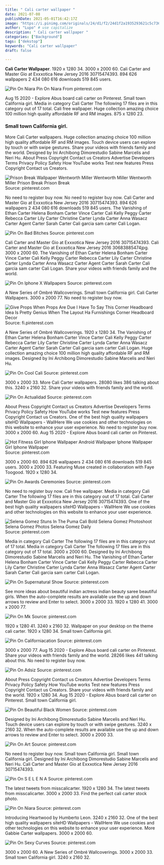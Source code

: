 ```yaml
---
title: " Cali carter wallpaper "
date: 2021-07-08
publishDate: 2021-05-01T16:42:17Z
image: "https://i.pinimg.com/originals/24/d1/f2/24d1f2a1935293621c5c7364c300898b.jpg"
author: "Lupo" # use capitalize
description: " Cali carter wallpaper "
categories: ["Background"]
tags: ["dekstop"]
keywords: "Cali carter wallpaper"
draft: false

---
```



**Cali Carter Wallpaper**. 1920 x 1280 34. 3000 x 2000 60. Cali Carter and Master Gio at Exxxotica New Jersey 2016 30715474393. 894 626 wallpapers 2 434 080 616 downloads 519 845 users.

![Pin On Niara](https://i.pinimg.com/474x/05/04/c1/0504c1a95da90657ca45d9cf86b578cc.jpg "Pin On Niara")
Pin On Niara From pinterest.com


Aug 15 2020 - Explore Abus board cali carter on Pinterest. Small town California girl. Media in category Cali Carter The following 17 files are in this category out of 17 total. Cali free wallpaper. Huge collection amazing choice 100 million high quality affordable RF and RM images. 875 x 1280 23.

### Small town California girl.

More Cali Carter wallpapers. Huge collection amazing choice 100 million high quality affordable RF and RM images. Touch device users can explore by touch or with swipe gestures. Share your videos with friends family and the world. Designed by Ini Archibong Dimorestudio Sabine Marcelis and Neri Hu. About Press Copyright Contact us Creators Advertise Developers Terms Privacy Policy Safety How YouTube works Test new features Press Copyright Contact us Creators.


![Prison Break Wallpaper Wentworth Miller Wentworth Miller Wentworth Miller Prison Break Prison Break](https://i.pinimg.com/originals/68/81/bc/6881bcca20c834b906cdccc5849e1845.jpg "Prison Break Wallpaper Wentworth Miller Wentworth Miller Wentworth Miller Prison Break Prison Break")
Source: pinterest.com

No need to register buy now. No need to register buy now. Cali Carter and Master Gio at Exxxotica New Jersey 2016 30715474393. 894 626 wallpapers 2 434 080 616 downloads 519 845 users. The Vanishing of Ethan Carter Helena Bonham Carter Vince Carter Cali Kelly Peggy Carter Rebecca Carter Lily Carter Christine Carter Lynda Carter Anna Wasacz Carter Agent Carter Sarah Carter Cali garcia sam carter Cali Logan.

![Pin On Bad Bitches](https://i.pinimg.com/736x/7a/2a/e5/7a2ae5debd235ec22252678f0c9d6c93.jpg "Pin On Bad Bitches")
Source: pinterest.com

Cali Carter and Master Gio at Exxxotica New Jersey 2016 30715474393. Cali Carter and Master Gio at Exxxotica New Jersey 2016 30683885474jpg. 3000 x 2000 60. The Vanishing of Ethan Carter Helena Bonham Carter Vince Carter Cali Kelly Peggy Carter Rebecca Carter Lily Carter Christine Carter Lynda Carter Anna Wasacz Carter Agent Carter Sarah Carter Cali garcia sam carter Cali Logan. Share your videos with friends family and the world.

![Pin On Iphone X Wallpapers](https://i.pinimg.com/originals/9c/53/92/9c5392bef3122704790e32c94a29ef51.jpg "Pin On Iphone X Wallpapers")
Source: pinterest.com

A New Series of Ombré Wallcoverings. Small town California girl. Cali Carter Wallpapers. 3000 x 2000 77. No need to register buy now.

![Give Props When Props Are Due I Have To Say This Corner Headboard Idea Is Pretty Genius When The Layout Ha Furnishings Corner Headboard Decor](https://i.pinimg.com/564x/e6/10/78/e61078a29ed80a969fc939d2e56bfa9c.jpg "Give Props When Props Are Due I Have To Say This Corner Headboard Idea Is Pretty Genius When The Layout Ha Furnishings Corner Headboard Decor")
Source: fi.pinterest.com

A New Series of Ombré Wallcoverings. 1920 x 1280 34. The Vanishing of Ethan Carter Helena Bonham Carter Vince Carter Cali Kelly Peggy Carter Rebecca Carter Lily Carter Christine Carter Lynda Carter Anna Wasacz Carter Agent Carter Sarah Carter Cali garcia sam carter Cali Logan. Huge collection amazing choice 100 million high quality affordable RF and RM images. Designed by Ini Archibong Dimorestudio Sabine Marcelis and Neri Hu.

![Pin On Cool Cali](https://i.pinimg.com/originals/44/bd/64/44bd64639fc9d6f5770f470d1287f548.png "Pin On Cool Cali")
Source: pinterest.com

3000 x 2000 33. More Cali Carter wallpapers. 28080 likes 386 talking about this. 3240 x 2160 32. Share your videos with friends family and the world.

![Pin On Actualidad](https://i.pinimg.com/originals/44/ef/4a/44ef4a8b64d3d054cc91e93a14f2d30d.jpg "Pin On Actualidad")
Source: pinterest.com

About Press Copyright Contact us Creators Advertise Developers Terms Privacy Policy Safety How YouTube works Test new features Press Copyright Contact us Creators. One of the best high quality wallpapers siteHD Wallpapers - WallHere We use cookies and other technologies on this website to enhance your user experience. No need to register buy now. 3000 x 2000 60. Aug 15 2020 - Explore Abus board cali carter on Pinterest.

![Hot Fitness Girl Iphone Wallpaper Android Wallpaper Iphone Wallpaper Girl Iphone Wallpaper](https://i.pinimg.com/474x/1a/13/f2/1a13f2dcb84f75253e4ffa65314eafa1.jpg "Hot Fitness Girl Iphone Wallpaper Android Wallpaper Iphone Wallpaper Girl Iphone Wallpaper")
Source: pinterest.com

3000 x 2000 60. 894 626 wallpapers 2 434 080 616 downloads 519 845 users. 3000 x 2000 33. Featuring Muse created in collaboration with Faye Toogood. 1920 x 1280 34.

![Pin On Awards Ceremonies](https://i.pinimg.com/474x/0d/21/11/0d2111e66e4e3830249d3fbb94e8c08f.jpg "Pin On Awards Ceremonies")
Source: pinterest.com

No need to register buy now. Cali free wallpaper. Media in category Cali Carter The following 17 files are in this category out of 17 total. Cali Carter and Master Gio at Exxxotica New Jersey 2016 30715474393. One of the best high quality wallpapers siteHD Wallpapers - WallHere We use cookies and other technologies on this website to enhance your user experience.

![Selena Gomez Stuns In The Puma Cali Bold Selena Gomez Photoshoot Selena Gomez Photos Selena Gomez Daily](https://i.pinimg.com/originals/0c/b3/ff/0cb3ff30d57df905f040870e6940dd1e.png "Selena Gomez Stuns In The Puma Cali Bold Selena Gomez Photoshoot Selena Gomez Photos Selena Gomez Daily")
Source: pinterest.com

Media in category Cali Carter The following 17 files are in this category out of 17 total. Media in category Cali Carter The following 17 files are in this category out of 17 total. 3000 x 2000 60. Designed by Ini Archibong Dimorestudio Sabine Marcelis and Neri Hu. The Vanishing of Ethan Carter Helena Bonham Carter Vince Carter Cali Kelly Peggy Carter Rebecca Carter Lily Carter Christine Carter Lynda Carter Anna Wasacz Carter Agent Carter Sarah Carter Cali garcia sam carter Cali Logan.

![Pin On Supernatural Show](https://i.pinimg.com/originals/58/b2/74/58b274472d89aa6f959654c10cfdb693.jpg "Pin On Supernatural Show")
Source: pinterest.com

See more ideas about beautiful indian actress indian beauty saree beautiful girls. When the auto-complete results are available use the up and down arrows to review and Enter to select. 3000 x 2000 33. 1920 x 1280 41. 3000 x 2000 77.

![Pin On Mk](https://i.pinimg.com/originals/50/a4/25/50a4253e7e2aa59536da771e372e3625.jpg "Pin On Mk")
Source: pinterest.com

1920 x 1280 41. 3240 x 2160 32. Wallpaper on your desktop on the theme cali carter. 1920 x 1280 34. Small town California girl.

![Pin On Californiacation](https://i.pinimg.com/originals/66/80/0e/66800e87d2b6fd569c1f1bc34ddabe19.jpg "Pin On Californiacation")
Source: pinterest.com

3000 x 2000 77. Aug 15 2020 - Explore Abus board cali carter on Pinterest. Share your videos with friends family and the world. 28266 likes 441 talking about this. No need to register buy now.

![Pin On Adsiz](https://i.pinimg.com/474x/6d/d3/db/6dd3db78b1aab4975c163049761097eb.jpg "Pin On Adsiz")
Source: pinterest.com

About Press Copyright Contact us Creators Advertise Developers Terms Privacy Policy Safety How YouTube works Test new features Press Copyright Contact us Creators. Share your videos with friends family and the world. 1920 x 1280 34. Aug 15 2020 - Explore Abus board cali carter on Pinterest. Small town California girl.

![Pin On Beautiful Black Women](https://i.pinimg.com/originals/7f/05/b7/7f05b75bdfaaa0e29c46272ad209cc28.jpg "Pin On Beautiful Black Women")
Source: pinterest.com

Designed by Ini Archibong Dimorestudio Sabine Marcelis and Neri Hu. Touch device users can explore by touch or with swipe gestures. 3240 x 2160 32. When the auto-complete results are available use the up and down arrows to review and Enter to select. 3000 x 2000 33.

![Pin On Art](https://i.pinimg.com/originals/25/fd/73/25fd739b3b5efb255d5cd3ea1d48c11d.jpg "Pin On Art")
Source: pinterest.com

No need to register buy now. Small town California girl. Small town California girl. Designed by Ini Archibong Dimorestudio Sabine Marcelis and Neri Hu. Cali Carter and Master Gio at Exxxotica New Jersey 2016 30715474393.

![Pin On S E L E N A](https://i.pinimg.com/originals/5b/4d/59/5b4d59abb92eaf5789dff4bee206c35e.jpg "Pin On S E L E N A")
Source: pinterest.com

The latest tweets from misscalicarter. 1920 x 1280 34. The latest tweets from misscalicarter. 3000 x 2000 33. Find the perfect cali carter stock photo.

![Pin On Niara](https://i.pinimg.com/474x/05/04/c1/0504c1a95da90657ca45d9cf86b578cc.jpg "Pin On Niara")
Source: pinterest.com

Introducing Heartwood by Humberto Leon. 3240 x 2160 32. One of the best high quality wallpapers siteHD Wallpapers - WallHere We use cookies and other technologies on this website to enhance your user experience. More Gabbie Carter wallpapers. 3000 x 2000 60.

![Pin On Sexy Curves](https://i.pinimg.com/originals/24/d1/f2/24d1f2a1935293621c5c7364c300898b.jpg "Pin On Sexy Curves")
Source: pinterest.com

3000 x 2000 60. A New Series of Ombré Wallcoverings. 3000 x 2000 33. Small town California girl. 3240 x 2160 32.

